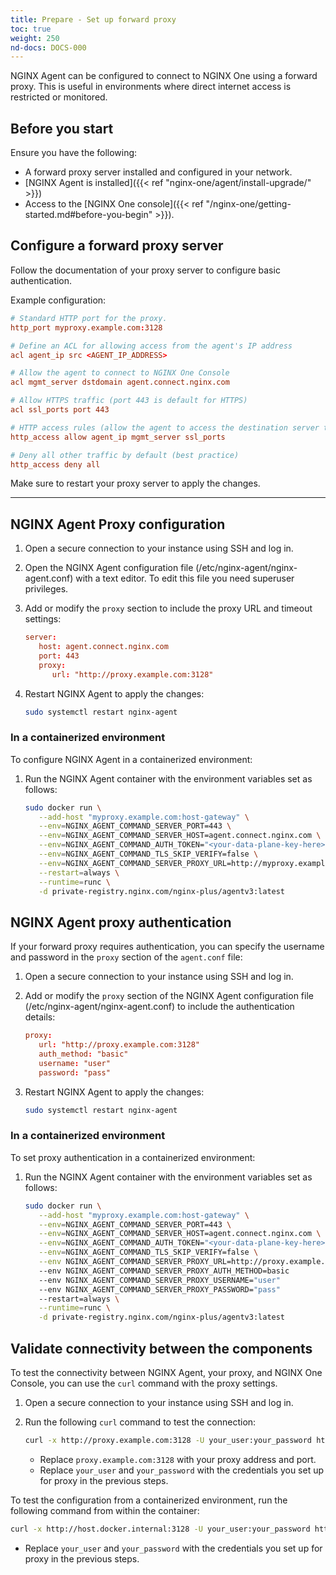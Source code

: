 ```yaml
---
title: Prepare - Set up forward proxy
toc: true
weight: 250
nd-docs: DOCS-000
---
```


NGINX Agent can be configured to connect to NGINX One using a forward proxy. This is useful in environments where direct internet access is restricted or monitored.

## Before you start

Ensure you have the following:

- A forward proxy server installed and configured in your network.
- [NGINX Agent is installed]({{< ref "nginx-one/agent/install-upgrade/" >}})
- Access to the [NGINX One console]({{< ref "/nginx-one/getting-started.md#before-you-begin" >}}).

## Configure a forward proxy server

Follow the documentation of your proxy server to configure basic authentication.

Example configuration:

   ```conf
   # Standard HTTP port for the proxy.
   http_port myproxy.example.com:3128

   # Define an ACL for allowing access from the agent's IP address
   acl agent_ip src <AGENT_IP_ADDRESS>

   # Allow the agent to connect to NGINX One Console
   acl mgmt_server dstdomain agent.connect.nginx.com

   # Allow HTTPS traffic (port 443 is default for HTTPS)
   acl ssl_ports port 443

   # HTTP access rules (allow the agent to access the destination server through the proxy)
   http_access allow agent_ip mgmt_server ssl_ports

   # Deny all other traffic by default (best practice)
   http_access deny all
   ```


Make sure to restart your proxy server to apply the changes.

---

## NGINX Agent Proxy configuration

1. Open a secure connection to your instance using SSH and log in.
1. Open the NGINX Agent configuration file (/etc/nginx-agent/nginx-agent.conf) with a text editor. To edit this file you need superuser privileges.
1. Add or modify the `proxy` section to include the proxy URL and timeout settings:

   ```conf
   server:
      host: agent.connect.nginx.com
      port: 443
      proxy:
         url: "http://proxy.example.com:3128"
   ```

1. Restart NGINX Agent to apply the changes:

    ```sh
    sudo systemctl restart nginx-agent
    ```

### In a containerized environment

To configure NGINX Agent in a containerized environment:

1. Run the NGINX Agent container with the environment variables set as follows:

   ```sh
   sudo docker run \
      --add-host "myproxy.example.com:host-gateway" \
      --env=NGINX_AGENT_COMMAND_SERVER_PORT=443 \
      --env=NGINX_AGENT_COMMAND_SERVER_HOST=agent.connect.nginx.com \
      --env=NGINX_AGENT_COMMAND_AUTH_TOKEN="<your-data-plane-key-here>" \
      --env=NGINX_AGENT_COMMAND_TLS_SKIP_VERIFY=false \
      --env=NGINX_AGENT_COMMAND_SERVER_PROXY_URL=http://myproxy.example.com:3128 \
      --restart=always \
      --runtime=runc \
      -d private-registry.nginx.com/nginx-plus/agentv3:latest
   ```


## NGINX Agent proxy authentication

If your forward proxy requires authentication, you can specify the username and password in the `proxy` section of the `agent.conf` file:

1. Open a secure connection to your instance using SSH and log in.
1. Add or modify the `proxy` section of the NGINX Agent configuration file (/etc/nginx-agent/nginx-agent.conf) to include the authentication details:

   ```conf
   proxy:
      url: "http://proxy.example.com:3128"
      auth_method: "basic"
      username: "user"
      password: "pass"
   ```

1. Restart NGINX Agent to apply the changes:

    ```sh
    sudo systemctl restart nginx-agent
    ```

### In a containerized environment

To set proxy authentication in a containerized environment:

1. Run the NGINX Agent container with the environment variables set as follows:


   ```sh
   sudo docker run \
      --add-host "myproxy.example.com:host-gateway" \
      --env=NGINX_AGENT_COMMAND_SERVER_PORT=443 \
      --env=NGINX_AGENT_COMMAND_SERVER_HOST=agent.connect.nginx.com \
      --env=NGINX_AGENT_COMMAND_AUTH_TOKEN="<your-data-plane-key-here>" \
      --env=NGINX_AGENT_COMMAND_TLS_SKIP_VERIFY=false \
      --env NGINX_AGENT_COMMAND_SERVER_PROXY_URL=http://proxy.example.com:3128
      --env NGINX_AGENT_COMMAND_SERVER_PROXY_AUTH_METHOD=basic
      --env NGINX_AGENT_COMMAND_SERVER_PROXY_USERNAME="user"
      --env NGINX_AGENT_COMMAND_SERVER_PROXY_PASSWORD="pass"
      --restart=always \
      --runtime=runc \
      -d private-registry.nginx.com/nginx-plus/agentv3:latest
   ```

## Validate connectivity between the components

To test the connectivity between NGINX Agent, your proxy, and NGINX One Console, you can use the `curl` command with the proxy settings.

1. Open a secure connection to your instance using SSH and log in.
1. Run the following `curl` command to test the connection:
   ```sh
   curl -x http://proxy.example.com:3128 -U your_user:your_password https://agent.connect.nginx.com/api/v1/agents
   ```

   - Replace `proxy.example.com:3128` with your proxy address and port.
   - Replace `your_user` and `your_password` with the credentials you set up for proxy in the previous steps.

To test the configuration from a containerized environment, run the following command from within the container:

   ```sh
   curl -x http://host.docker.internal:3128 -U your_user:your_password https://agent.connect.nginx.com/api/v1/agents
   ```

   - Replace `your_user` and `your_password` with the credentials you set up for proxy in the previous steps.


